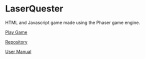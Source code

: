 # LaserQuester
HTML and Javascript game made using the Phaser game engine.

[Play Game](https://fallingup.github.io/LaserQuester/)

[Repository](https://github.com/FallingUp/LaserQuester/)

[User Manual](https://github.com/FallingUp/LaserQuester/blob/master/LaserQuesterUserManual.pdf)
